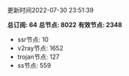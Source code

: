 更新时间2022-07-30 23:51:39

**总订阅: 64**
**总节点: 8022**
**有效节点: 2348**
- ssr节点: 10
- v2ray节点: 1652
- trojan节点: 127
- ss节点: 559
